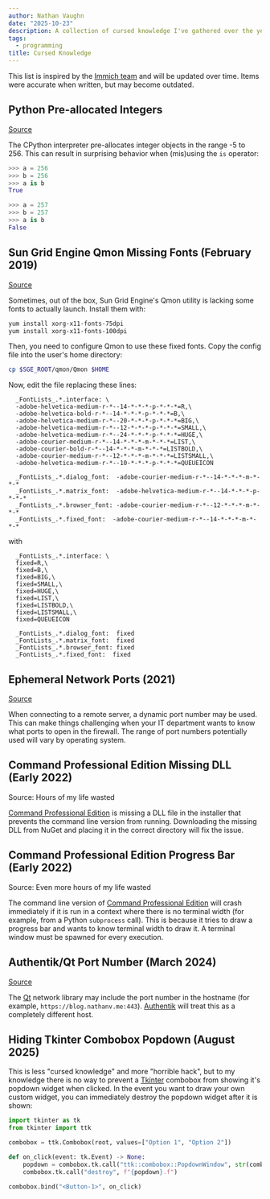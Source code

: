 ```yaml
---
author: Nathan Vaughn
date: "2025-10-23"
description: A collection of cursed knowledge I've gathered over the years.
tags:
  - programming
title: Cursed Knowledge
---
```


This list is inspired by the [Immich team](https://immich.app/cursed-knowledge)
and will be updated over time. Items were accurate when written,
but may become outdated.

## Python Pre-allocated Integers

[Source](https://github.com/satwikkansal/wtfpython?tab=readme-ov-file#-how-not-to-use-is-operator)

The CPython interpreter pre-allocates integer objects in the range -5 to 256.
This can result in surprising behavior when (mis)using the `is` operator:

```python
>>> a = 256
>>> b = 256
>>> a is b
True

>>> a = 257
>>> b = 257
>>> a is b
False
```

## Sun Grid Engine Qmon Missing Fonts (February 2019)

[Source](http://talby.rcs.manchester.ac.uk/~rcs/_bits/sge_qmon_fonts.html)

Sometimes, out of the box, Sun Grid Engine's Qmon utility is
lacking some fonts to actually launch. Install them with:

```bash
yum install xorg-x11-fonts-75dpi
yum install xorg-x11-fonts-100dpi
```

Then, you need to configure Qmon to use these fixed fonts.
Copy the config file into the user's home directory:

```bash
cp $SGE_ROOT/qmon/Qmon $HOME
```

Now, edit the file replacing these lines:

```text
  _FontLists_.*.interface: \
  -adobe-helvetica-medium-r-*--14-*-*-*-p-*-*-*=R,\
  -adobe-helvetica-bold-r-*--14-*-*-*-p-*-*-*=B,\
  -adobe-helvetica-medium-r-*--20-*-*-*-p-*-*-*=BIG,\
  -adobe-helvetica-medium-r-*--12-*-*-*-p-*-*-*=SMALL,\
  -adobe-helvetica-medium-r-*--24-*-*-*-p-*-*-*=HUGE,\
  -adobe-courier-medium-r-*--14-*-*-*-m-*-*-*=LIST,\
  -adobe-courier-bold-r-*--14-*-*-*-m-*-*-*=LISTBOLD,\
  -adobe-courier-medium-r-*--12-*-*-*-m-*-*-*=LISTSMALL,\
  -adobe-helvetica-medium-r-*--10-*-*-*-p-*-*-*=QUEUEICON

  _FontLists_.*.dialog_font:  -adobe-courier-medium-r-*--14-*-*-*-m-*-*-*
  _FontLists_.*.matrix_font:  -adobe-helvetica-medium-r-*--14-*-*-*-p-*-*-*
  _FontLists_.*.browser_font: -adobe-courier-medium-r-*--12-*-*-*-m-*-*-*
  _FontLists_.*.fixed_font:  -adobe-courier-medium-r-*--14-*-*-*-m-*-*-*
```

with

```text
  _FontLists_.*.interface: \
  fixed=R,\
  fixed=B,\
  fixed=BIG,\
  fixed=SMALL,\
  fixed=HUGE,\
  fixed=LIST,\
  fixed=LISTBOLD,\
  fixed=LISTSMALL,\
  fixed=QUEUEICON

  _FontLists_.*.dialog_font:  fixed
  _FontLists_.*.matrix_font:  fixed
  _FontLists_.*.browser_font: fixed
  _FontLists_.*.fixed_font:  fixed
```

## Ephemeral Network Ports (2021)

[Source](https://en.wikipedia.org/wiki/Ephemeral_port)

When connecting to a remote server, a dynamic port number may be used.
This can make things challenging when your IT department wants to know
what ports to open in the firewall. The range of port numbers
potentially used will vary by operating system.

## Command Professional Edition Missing DLL (Early 2022)

Source: Hours of my life wasted

[Command Professional Edition](https://command.matrixgames.com/?page_id=3822)
is missing a DLL file in the installer that prevents the command line version
from running. Downloading the missing DLL from NuGet and placing it in the
correct directory will fix the issue.

## Command Professional Edition Progress Bar (Early 2022)

Source: Even more hours of my life wasted

The command line version of
[Command Professional Edition](https://command.matrixgames.com/?page_id=3822)
will crash immediately if it is run in a context where there is no terminal width
(for example, from a Python `subprocess` call). This is because it tries to draw
a progress bar and wants to know terminal width to draw it. A terminal window
must be spawned for every execution.

## Authentik/Qt Port Number (March 2024)

[Source](https://blog.nathanv.me/posts/authentik-octoprint-cura/)

The [Qt](https://www.qt.io/) network library may include the port number in the hostname
(for example, `https://blog.nathanv.me:443`).
[Authentik](https://goauthentik.io/) will treat this as a completely different host.

## Hiding Tkinter Combobox Popdown (August 2025)

This is less "cursed knowledge" and more "horrible hack", but to my knowledge there
is no way to prevent a [Tkinter](https://docs.python.org/3/library/tkinter.html)
combobox from showing it's popdown widget when clicked.
In the event you want to draw your own custom widget, you can immediately destroy the
popdown widget after it is shown:

```python
import tkinter as tk
from tkinter import ttk

combobox = ttk.Combobox(root, values=["Option 1", "Option 2"])

def on_click(event: tk.Event) -> None:
    popdown = combobox.tk.call("ttk::combobox::PopdownWindow", str(combobox))
    combobox.tk.call("destroy", f"{popdown}.f")

combobox.bind("<Button-1>", on_click)
```
